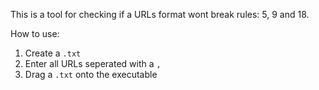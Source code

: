 This is a tool for checking if a URLs format wont break rules: 5, 9 and 18.

How to use:

1) Create a `.txt`
2) Enter all URLs seperated with a `,`
3) Drag a `.txt` onto the executable
